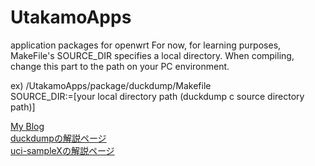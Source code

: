 # UtakamoApps
application packages for openwrt
For now, for learning purposes, MakeFile's SOURCE_DIR specifies a local directory. When compiling, change this part to the path on your PC environment.

ex) /UtakamoApps/package/duckdump/Makefile<br>
SOURCE_DIR:=[your local directory path (duckdump c source directory path)]

<a href="https://utakamo.com/">My Blog</a><br>
<a href="https://utakamo.com/article/openwrt/beginner/intro05.html">duckdumpの解説ページ</a><br>
<a href="https://utakamo.com/article/openwrt/library/libuci-c.html">uci-sampleXの解説ページ</a>
